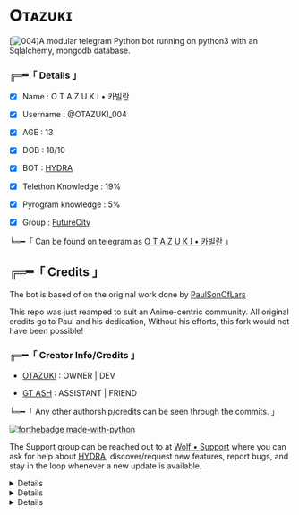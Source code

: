 #  𝗢ᴛᴀᴢᴜᴋɪ

[![004](https://te.legra.ph/file/6c6e0a75e3b222f7e19a0.jpg)]A modular telegram Python bot running on python3 with an Sqlalchemy, mongodb database.

###  ╔═━「 Details 」

- [x] Name : O T A Z U K I • 카빌란

- [x] Username : @OTAZUKI_004

- [x] AGE : 13

- [x] DOB : 18/10

- [x] BOT : [HYDRA](https://telegram.dog/Hydra_50_bot)

- [x] Telethon Knowledge : 19%

- [x] Pyrogram knowledge : 5%

- [x] Group : [FutureCity](https://telegram.dog/FutureCity004)

╘═━「 Can be found on telegram as [O T A Z U K I • 카빌란](https://telegram.dog/Otazuki_004) 」

## ╔═━「 Credits 」

The bot is based of on the original work done by [PaulSonOfLars](https://github.com/PaulSonOfLars)

This repo was just reamped to suit an Anime-centric community. All original credits go to Paul and his dedication, Without his efforts, this fork would not have been possible!

### ╔═━「 Creator Info/Credits 」

+ [OTAZUKI](https://telegram.dog/otazuki_004) : OWNER | DEV

+ [GT ASH](https://telegram.dog/Awesome_GtashXD) : ASSISTANT | FRIEND

╘═━「 Any other authorship/credits can be seen through the commits. 」

[![forthebadge made-with-python](http://ForTheBadge.com/images/badges/made-with-python.svg)](https://www.python.org/)

The Support group can be reached out to at [Wolf • Support](https://telegram.dog/weSupport004) where you can ask for help about [HYDRA](https://telegram.dog/hydra_50_bot), discover/request new features, report bugs, and stay in the loop whenever a new update is available. 

<details>

	<summary>Deploy Options</summary><a href="https://cloud.okteto.com/#/deploy?repository=Hydradevlopment3.0"><img src="https://user-images.githubusercontent.com/36935426/167272305-91fd67c9-c3fc-4b4b-8a73-c35e57c8fcc5.png" height="40"></a>

<a href="https://heroku.com/deploy?template=https://github/Otazuki004/Hydradevlopment3.0"><img src="https://www.herokucdn.com/deploy/button.svg" height="40"></a>

<a href="https://railway.app"><img src="https://railway.app/button.svg" height="40"></a>

</details> 

<details>

    <summary>More Deploy Options</summary>

    <br>

    <p align="center">

    Deploying on Local Machine

</p>

```console

    ~$ git clone https://github.com/Awesome-Prince/NekoRobot-3.git

    ~$ cd NekoRobot

    ~$ cp sample_config.py config.py

```

Edit Config.py with your own Values

Start with ```python3 -m Hydra```

</details>    

<details>

     <summary>Deploying On IDE VMs Like Repl.it</summary>

       <br>

         <p align="left">

            <b> 

            Refer to Deploying On Local Machine.

 </b>

</p>


